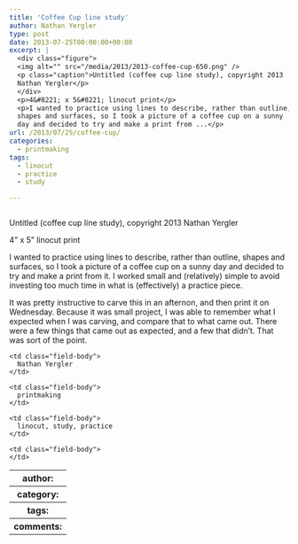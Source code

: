 ```yaml
---
title: 'Coffee Cup line study'
author: Nathan Yergler
type: post
date: 2013-07-25T00:00:00+00:00
excerpt: |
  <div class="figure">
  <img alt="" src="/media/2013/2013-coffee-cup-650.png" />
  <p class="caption">Untitled (coffee cup line study), copyright 2013
  Nathan Yergler</p>
  </div>
  <p>4&#8221; x 5&#8221; linocut print</p>
  <p>I wanted to practice using lines to describe, rather than outline,
  shapes and surfaces, so I took a picture of a coffee cup on a sunny
  day and decided to try and make a print from ...</p>
url: /2013/07/25/coffee-cup/
categories:
  - printmaking
tags:
  - linocut
  - practice
  - study

---
```

<div class="figure">
  <img alt="" src="/media/2013/2013-coffee-cup-650.png" />

  <p class="caption">
    Untitled (coffee cup line study), copyright 2013 Nathan Yergler
  </p>
</div>

4&#8221; x 5&#8221; linocut print

I wanted to practice using lines to describe, rather than outline, shapes and surfaces, so I took a picture of a coffee cup on a sunny day and decided to try and make a print from it. I worked small and (relatively) simple to avoid investing too much time in what is (effectively) a practice piece.

It was pretty instructive to carve this in an afternon, and then print it on Wednesday. Because it was small project, I was able to remember what I expected when I was carving, and compare that to what came out. There were a few things that came out as expected, and a few that didn&#8217;t. That was sort of the point.

<table class="docutils field-list" frame="void" rules="none">
  <col class="field-name" /> <col class="field-body" /> <tr class="field">
    <th class="field-name">
      author:
    </th>

    <td class="field-body">
      Nathan Yergler
    </td>
  </tr>

  <tr class="field">
    <th class="field-name">
      category:
    </th>

    <td class="field-body">
      printmaking
    </td>
  </tr>

  <tr class="field">
    <th class="field-name">
      tags:
    </th>

    <td class="field-body">
      linocut, study, practice
    </td>
  </tr>

  <tr class="field">
    <th class="field-name">
      comments:
    </th>

    <td class="field-body">
    </td>
  </tr>
</table>